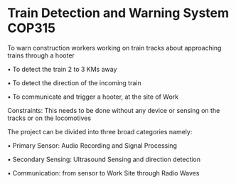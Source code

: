 # Train Detection and Warning System COP315

To warn construction workers working on train tracks about approaching trains through a hooter

 • To detect the train 2 to 3 KMs away
 
 • To detect the direction of the incoming train
 
 • To communicate and trigger a hooter, at the site of Work
 
 Constraints: This needs to be done without any device or sensing on the tracks or on the locomotives



The project can be divided into three broad categories namely:

• Primary Sensor: Audio Recording and Signal Processing

• Secondary Sensing: Ultrasound Sensing and direction detection

• Communication: from sensor to Work Site through Radio Waves

